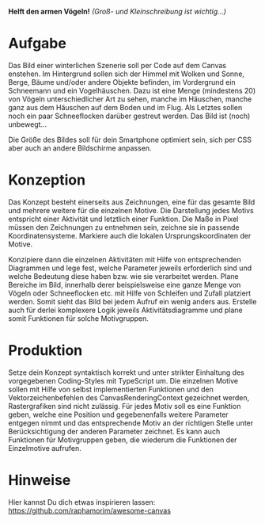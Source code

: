 **Helft den armen Vögeln!**  _(Groß- und Kleinschreibung ist wichtig...)_

# Aufgabe
Das Bild einer winterlichen Szenerie soll per Code auf dem Canvas enstehen. Im Hintergrund sollen sich der Himmel mit Wolken und Sonne, Berge, Bäume und/oder andere Objekte befinden, im Vordergrund ein Schneemann und ein Vogelhäuschen. Dazu ist eine Menge (mindestens 20) von Vögeln unterschiedlicher Art zu sehen, manche im Häuschen, manche ganz aus dem Häuschen auf dem Boden und im Flug. Als Letztes sollen noch ein paar Schneeflocken darüber gestreut werden. Das Bild ist (noch) unbewegt...

Die Größe des Bildes soll für dein Smartphone optimiert sein, sich per CSS aber auch an andere Bildschirme anpassen.

# Konzeption
Das Konzept besteht einerseits aus Zeichnungen, eine für das gesamte Bild und mehrere weitere für die einzelnen Motive. Die Darstellung jedes Motivs entspricht einer Aktivität und letztlich einer Funktion. Die Maße in Pixel müssen den Zeichnungen zu entnehmen sein, zeichne sie in passende Koordinatensysteme. Markiere auch die lokalen Ursprungskoordinaten der Motive. 

Konzipiere dann die einzelnen Aktivitäten mit Hilfe von entsprechenden Diagrammen und lege fest, welche Parameter jeweils erforderlich sind und welche Bedeutung diese haben bzw. wie sie verarbeitet werden. Plane Bereiche im Bild, innerhalb derer beispielsweise eine ganze Menge von Vögeln oder Schneeflocken etc. mit Hilfe von Schleifen und Zufall platziert werden. Somit sieht das Bild bei jedem Aufruf ein wenig anders aus. Erstelle auch für derlei komplexere Logik jeweils Aktivitätsdiagramme und plane somit Funktionen für solche Motivgruppen.  

# Produktion
Setze dein Konzept syntaktisch korrekt und unter strikter Einhaltung des vorgegebenen Coding-Styles mit TypeScript um. Die einzelnen Motive sollen mit Hilfe von selbst implementierten Funktionen und den Vektorzeichenbefehlen des CanvasRenderingContext gezeichnet werden, Rastergrafiken sind nicht zulässig. Für jedes Motiv soll es eine Funktion geben, welche eine Position und gegebenenfalls weitere Parameter entgegen nimmt und das entsprechende Motiv an der richtigen Stelle unter Berücksichtigung der anderen Parameter zeichnet. Es kann auch Funktionen für Motivgruppen geben, die wiederum die Funktionen der Einzelmotive aufrufen.

# Hinweise
Hier kannst Du dich etwas inspirieren lassen: https://github.com/raphamorim/awesome-canvas

